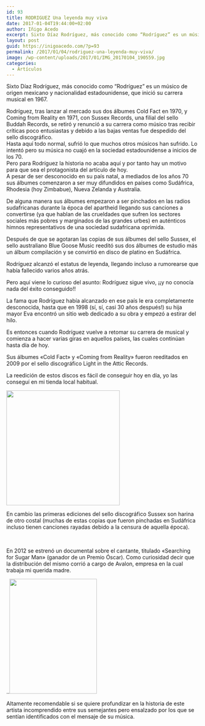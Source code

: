 ```yaml
---
id: 93
title: RODRIGUEZ Una leyenda muy viva
date: 2017-01-04T19:44:00+02:00
author: Iñigo Acedo
excerpt: Sixto Díaz Rodríguez, más conocido como “Rodríguez” es un músico de origen mexicano y nacionalidad estadounidense, que inició su carrera musical en 1967.
layout: post
guid: https://inigoacedo.com/?p=93
permalink: /2017/01/04/rodriguez-una-leyenda-muy-viva/
image: /wp-content/uploads/2017/01/IMG_20170104_190559.jpg
categories:
  - Artículos
---
```

Sixto Díaz Rodríguez, más conocido como “Rodríguez” es un músico de origen mexicano y nacionalidad estadounidense, que inició su carrera musical en 1967. <!--more-->

  
Rodríguez, tras lanzar al mercado sus dos álbumes Cold Fact en 1970, y Coming from Reality en 1971, con Sussex Records, una filial del sello Buddah Records, se retiró y renunció a su carrera como músico tras recibir críticas poco entusiastas y debido a las bajas ventas fue despedido del sello discográfico.  
Hasta aquí todo normal, sufrió lo que muchos otros músicos han sufrido. Lo intentó pero su música no cuajó en la sociedad estadounidense a inicios de los 70.  
Pero para Rodríguez la historia no acaba aquí y por tanto hay un motivo para que sea el protagonista del artículo de hoy.  
A pesar de ser desconocido en su país natal, a mediados de los años 70 sus álbumes comenzaron a ser muy difundidos en países como Sudáfrica, Rhodesia (hoy Zimbabue), Nueva Zelanda y Australia.

De alguna manera sus álbumes empezaron a ser pinchados en las radios sudafricanas durante la época del apartheid llegando sus canciones a convertirse (ya que hablan de las crueldades que sufren los sectores sociales más pobres y marginados de las grandes urbes) en auténticos himnos representativos de una sociedad sudafricana oprimida.

Después de que se agotaran las copias de sus álbumes del sello Sussex, el sello australiano Blue Goose Music reeditó sus dos álbumes de estudio más un álbum compilación y se convirtió en disco de platino en Sudáfrica.

Rodríguez alcanzó el estatus de leyenda, llegando incluso a rumorearse que había fallecido varios años atrás.

Pero aquí viene lo curioso del asunto: Rodríguez sigue vivo, ¡¡y no conocía nada del éxito conseguido!!

La fama que Rodríguez había alcanzado en ese país le era completamente desconocida, hasta que en 1998 (sí, sí, casi 30 años después!) su hija mayor Eva encontró un sitio web dedicado a su obra y empezó a estirar del hilo.

Es entonces cuando Rodríguez vuelve a retomar su carrera de musical y comienza a hacer varias giras en aquellos países, las cuales continúan hasta día de hoy.

Sus álbumes &#171;Cold Fact&#187; y &#171;Coming from Reality&#187; fueron reeditados en 2009 por el sello discográfico Light in the Attic Records.

La reedición de estos discos es fácil de conseguir hoy en día, yo las conseguí en mi tienda local habitual.

[<img class="alignnone size-medium wp-image-112" src="https://inigoacedo.com/wp-content/uploads/2017/01/ScreenHunter_8-297x300.bmp" alt="" width="297" height="300" srcset="https://inigoacedo.com/wp-content/uploads/2017/01/ScreenHunter_8-297x300.bmp 297w, https://inigoacedo.com/wp-content/uploads/2017/01/ScreenHunter_8-100x100.bmp 100w, https://inigoacedo.com/wp-content/uploads/2017/01/ScreenHunter_8.bmp 428w" sizes="(max-width: 297px) 100vw, 297px" />](https://inigoacedo.com/wp-content/uploads/2017/01/ScreenHunter_8.bmp)

En cambio las primeras ediciones del sello discográfico Sussex son harina de otro costal (muchas de estas copias que fueron pinchadas en Sudáfrica incluso tienen canciones rayadas debido a la censura de aquella época).

&nbsp;

En 2012 se estrenó un documental sobre el cantante, titulado &#171;Searching for Sugar Man&#187; (ganador de un Premio Óscar). Como curiosidad decir que la distribución del mismo corrió a cargo de Avalon, empresa en la cual trabaja mi querida madre.

..[<img class="alignnone size-medium wp-image-94" src="https://inigoacedo.com/wp-content/uploads/2017/01/ScreenHunter_4-229x300.bmp" alt="" width="229" height="300" srcset="https://inigoacedo.com/wp-content/uploads/2017/01/ScreenHunter_4-229x300.bmp 229w, https://inigoacedo.com/wp-content/uploads/2017/01/ScreenHunter_4.bmp 302w" sizes="(max-width: 229px) 100vw, 229px" />](https://inigoacedo.com/wp-content/uploads/2017/01/ScreenHunter_4.bmp)

Altamente recomendable si se quiere profundizar en la historia de este artista incomprendido entre sus semejantes pero ensalzado por los que se sentían identificados con el mensaje de su música.

&nbsp;
